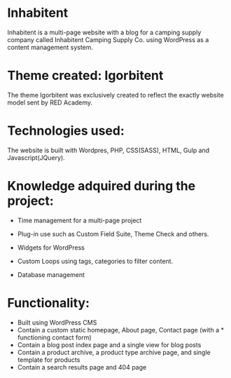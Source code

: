 ﻿# Inhabitent
 
Inhabitent is a multi-page website with a blog for a camping supply company called Inhabitent Camping Supply Co. using WordPress as a content management system.

# Theme created: Igorbitent

The theme Igorbitent was exclusively created to reflect the exactly website model sent by RED Academy.

# Technologies used:

The website is built with Wordpres, PHP, CSS(SASS), HTML, Gulp and Javascript(JQuery).

# Knowledge adquired during the project:

- Time management for a multi-page project

- Plug-in use such as Custom Field Suite, Theme Check and others.

- Widgets for WordPress

- Custom Loops using tags, categories to filter content.

- Database management

# Functionality:

 - Built using WordPress CMS
 - Contain a custom static homepage, About page, Contact page (with a * functioning contact form)
 - Contain a blog post index page and a single view for blog posts
 - Contain a product archive, a product type archive page, and single template for products
 - Contain a search results page and 404 page
